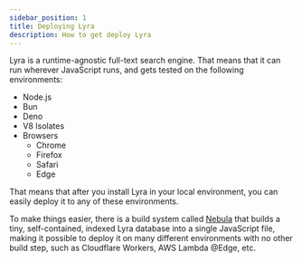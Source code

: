 ```yaml
---
sidebar_position: 1
title: Deploying Lyra
description: How to get deploy Lyra
---
```


Lyra is a runtime-agnostic full-text search engine. That means that it can run
wherever JavaScript runs, and gets tested on the following environments:

- Node.js
- Bun
- Deno
- V8 Isolates
- Browsers
  - Chrome
  - Firefox
  - Safari
  - Edge

That means that after you install Lyra in your local environment, you can easily
deploy it to any of these environments.

To make things easier, there is a build system called
[Nebula](/category/using-nebula) that builds a tiny, self-contained, indexed
Lyra database into a single JavaScript file, making it possible to deploy it on
many different environments with no other build step, such as Cloudflare
Workers, AWS Lambda @Edge, etc.
